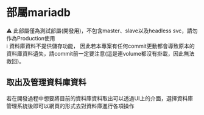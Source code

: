 # 部屬mariadb
:warning: 此部屬僅為測試部屬(開發用)，不包含master、slave以及headless svc，請勿作為Production使用  
:information_source: 資料庫資料不提供儲存功能， 因此若本專案有任何commit更動都會導致原本的資料庫資料遺失，請commit前一定要注意(這是連volume都沒有掛載，因此無法救回)。

## 取出及管理資料庫資料
若在開發過程中想要將目前的資料庫資料取出可以透過UI上的介面，選擇資料庫管理系統後即可以網頁的形式去對資料庫進行各項操作
